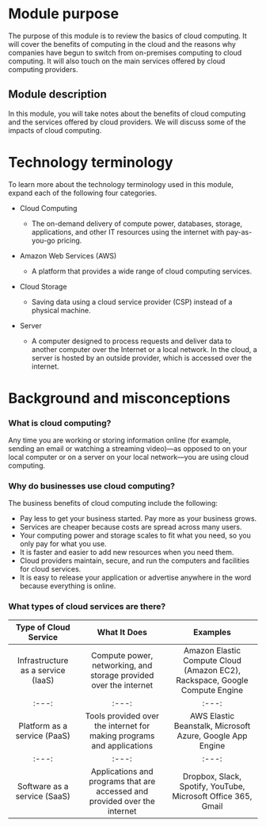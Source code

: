 # Module purpose

The purpose of this module is to review the basics of cloud computing. It will cover the benefits of computing in the cloud and the reasons why companies have begun to switch from on-premises computing to cloud computing. It will also touch on the main services offered by cloud computing providers.

## Module description

In this module, you will take notes about the benefits of cloud computing and the services offered by cloud providers. We will discuss some of the impacts of cloud computing.


# Technology terminology

To learn more about the technology terminology used in this module, expand each of the following four categories.

- Cloud Computing
  - The on-demand delivery of compute power, databases, storage, applications, and other IT resources using the internet with pay-as-you-go pricing.

- Amazon Web Services (AWS)
  - A platform that provides a wide range of cloud computing services.

- Cloud Storage
  - Saving data using a cloud service provider (CSP) instead of a physical machine.

- Server
  - A computer designed to process requests and deliver data to another computer over the Internet or a local network. In the cloud, a server is hosted by an outside provider, which is accessed over the internet.


# Background and misconceptions

### What is cloud computing?
Any time you are working or storing information online (for example, sending an email or watching a streaming video)—as opposed to on your local computer or on a server on your local network—you are using cloud computing.

### Why do businesses use cloud computing?
The business benefits of cloud computing include the following:
- Pay less to get your business started. Pay more as your business grows.
- Services are cheaper because costs are spread across many users.
- Your computing power and storage scales to fit what you need, so you only pay for what you use.
- It is faster and easier to add new resources when you need them.
- Cloud providers maintain, secure, and run the computers and facilities for cloud services.
- It is easy to release your application or advertise anywhere in the word because everything is online.

### What types of cloud services are there?

| Type of Cloud Service | What It Does | Examples |
| :---: | :---: | :---: | 
| Infrastructure as a service (IaaS) | Compute power, networking, and storage provided over the internet | Amazon Elastic Compute Cloud (Amazon EC2), Rackspace, Google Compute Engine |
| :---: | :---: | :---: | 
| Platform as a service (PaaS) | Tools provided over the internet for making programs and applications | AWS Elastic Beanstalk, Microsoft Azure, Google App Engine |
| :---: | :---: | :---: | 
| Software as a service (SaaS) | Applications and programs that are accessed and provided over the internet | Dropbox, Slack, Spotify, YouTube, Microsoft Office 365, Gmail |
